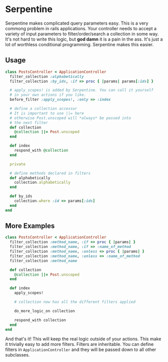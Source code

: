 # Serpentine

Serpentine makes complicated query parameters easy. This is a very
commong problem in rails applications. Your controller needs to accept a
variety of input parameters to filter/order/search a collection in some
way. It's not hard to write this logic, but **god damn** it is a pain in
the ass. It's just a lot of worthless conditional programming.
Serpentine makes this easier.

## Usage

```ruby
class PostsController < ApplicationController
  filter_collection :alphabetically
  filter_collection :by_ids, :if => proc { |params| params[:ids] }

  # apply_scopes! is added by Serpentine. You can call it yourself
  # in your own actions if you like.
  before_filter :apply_scopes!, :only => :index

  # define a collection accessor
  # It is important to use ||= here
  # otherwise Post.unscoped will *always* be passed into
  # the next filter
  def collection
    @collection ||= Post.unscoped
  end

  def index
    respond_with @collection
  end

  private

  # define methods declared in filters
  def alphabetically
    collection.alphabetically
  end

  def by_ids
    collection.where :id => params[:ids]
  end
end
```

## More Examples
```ruby
class PostsController < ApplicationController
  filter_collection :method_name, :if => proc { |params| }
  filter_collection :method_name, :if => :name_of_method
  filter_collection :method_name, :unless => proc { |params| }
  filter_collection :method_name, :unless => :name_of_method
  filter_collection :method_name

  def collection
    @collection ||= Post.unscoped
  end

  def index
    apply_scopes!

    # collection now has all the different filters applied

    do_more_logic_on collection

    respond_with collection
  end
end
```

And that's it! This will keep the real logic outside of your actions.
This make it trivially easy to add more filters. Filters are
inheritable. You can define filters in `ApplicationController` and they
will be passed down to all other subclasses.
